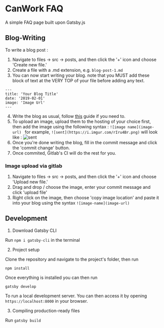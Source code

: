 # CanWork FAQ

A simple FAQ page built upon Gatsby.js

## Blog-Writing

To write a blog post :
1. Navigate to files -> src -> posts, and then click the '+' icon and choose 'Create new file.' 
2. Create a file with a .md extension, e.g. `blog-post-1.md`
3. You can now start writing your blog. note that you MUST add these block of text at the VERY TOP of your file before adding any text.
```
---
title: 'Your Blog Title'
date: '2019-02-01'
image: 'Image Url'
---
```
4. Write the blog as usual, follow [this](https://guides.github.com/features/mastering-markdown/) guide if you need to.
5. To upload an image, upload them to the hosting of your choice first, then add the image using the following syntax :
```![image name](image-url) ```
for example, ```![sent](https://i.imgur.com/rIru4Br.png)``` will look like :
![sent](https://i.imgur.com/rIru4Br.png)
6. Once you're done writing the blog, fill in the commit message and click the 'commit change' button.
7. Once commited, Gitlab's CI will do the rest for you.

### Image upload via gitlab

1. Navigate to files -> src -> posts, and then click the '+' icon and choose 'Upload new file.' 
2. Drag and drop / choose the image, enter your commit message and click 'upload file'
3. Right click on the image, then choose 'copy image location' and paste it into your blog using the syntax `![image-name](image-url)`

## Development

1. Download Gatsby CLI

Run `npm i gatsby-cli` in the terminal

2. Project setup 

Clone the repository and navigate to the project's folder, then run

`npm install`

Once everything is installed you can then run

`gatsby develop`

To run a local development server. You can then access it by opening `https://localhost:8000` in your browser.

3. Compiling production-ready files

Run `gatsby build`



